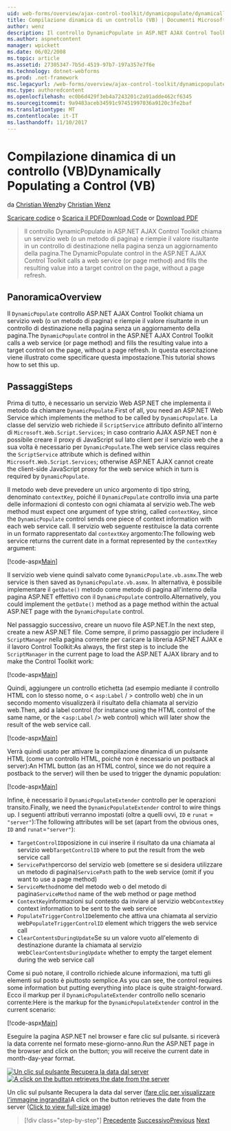 ```yaml
---
uid: web-forms/overview/ajax-control-toolkit/dynamicpopulate/dynamically-populating-a-control-vb
title: Compilazione dinamica di un controllo (VB) | Documenti Microsoft
author: wenz
description: Il controllo DynamicPopulate in ASP.NET AJAX Control Toolkit chiama un servizio web (o un metodo di pagina) e inserisce il valore risultante in un controllo di destinazione t...
ms.author: aspnetcontent
manager: wpickett
ms.date: 06/02/2008
ms.topic: article
ms.assetid: 27305347-7b5d-4519-97b7-197a357e7f6e
ms.technology: dotnet-webforms
ms.prod: .net-framework
msc.legacyurl: /web-forms/overview/ajax-control-toolkit/dynamicpopulate/dynamically-populating-a-control-vb
msc.type: authoredcontent
ms.openlocfilehash: ec0b6d429f3eb4a7243201c2a91adde462cf6345
ms.sourcegitcommit: 9a9483aceb34591c97451997036a9120c3fe2baf
ms.translationtype: MT
ms.contentlocale: it-IT
ms.lasthandoff: 11/10/2017
---
```

<a name="dynamically-populating-a-control-vb"></a><span data-ttu-id="3adcd-103">Compilazione dinamica di un controllo (VB)</span><span class="sxs-lookup"><span data-stu-id="3adcd-103">Dynamically Populating a Control (VB)</span></span>
====================
<span data-ttu-id="3adcd-104">da [Christian Wenz](https://github.com/wenz)</span><span class="sxs-lookup"><span data-stu-id="3adcd-104">by [Christian Wenz](https://github.com/wenz)</span></span>

<span data-ttu-id="3adcd-105">[Scaricare codice](http://download.microsoft.com/download/d/8/f/d8f2f6f9-1b7c-46ad-9252-e1fc81bdea3e/dynamicpopulate0.vb.zip) o [Scarica il PDF](http://download.microsoft.com/download/b/6/a/b6ae89ee-df69-4c87-9bfb-ad1eb2b23373/dynamicpopulate0VB.pdf)</span><span class="sxs-lookup"><span data-stu-id="3adcd-105">[Download Code](http://download.microsoft.com/download/d/8/f/d8f2f6f9-1b7c-46ad-9252-e1fc81bdea3e/dynamicpopulate0.vb.zip) or [Download PDF](http://download.microsoft.com/download/b/6/a/b6ae89ee-df69-4c87-9bfb-ad1eb2b23373/dynamicpopulate0VB.pdf)</span></span>

> <span data-ttu-id="3adcd-106">Il controllo DynamicPopulate in ASP.NET AJAX Control Toolkit chiama un servizio web (o un metodo di pagina) e riempie il valore risultante in un controllo di destinazione nella pagina senza un aggiornamento della pagina.</span><span class="sxs-lookup"><span data-stu-id="3adcd-106">The DynamicPopulate control in the ASP.NET AJAX Control Toolkit calls a web service (or page method) and fills the resulting value into a target control on the page, without a page refresh.</span></span>


## <a name="overview"></a><span data-ttu-id="3adcd-107">Panoramica</span><span class="sxs-lookup"><span data-stu-id="3adcd-107">Overview</span></span>

<span data-ttu-id="3adcd-108">Il `DynamicPopulate` controllo ASP.NET AJAX Control Toolkit chiama un servizio web (o un metodo di pagina) e riempie il valore risultante in un controllo di destinazione nella pagina senza un aggiornamento della pagina.</span><span class="sxs-lookup"><span data-stu-id="3adcd-108">The `DynamicPopulate` control in the ASP.NET AJAX Control Toolkit calls a web service (or page method) and fills the resulting value into a target control on the page, without a page refresh.</span></span> <span data-ttu-id="3adcd-109">In questa esercitazione viene illustrato come specificare questa impostazione.</span><span class="sxs-lookup"><span data-stu-id="3adcd-109">This tutorial shows how to set this up.</span></span>

## <a name="steps"></a><span data-ttu-id="3adcd-110">Passaggi</span><span class="sxs-lookup"><span data-stu-id="3adcd-110">Steps</span></span>

<span data-ttu-id="3adcd-111">Prima di tutto, è necessario un servizio Web ASP.NET che implementa il metodo da chiamare `DynamicPopulate`.</span><span class="sxs-lookup"><span data-stu-id="3adcd-111">First of all, you need an ASP.NET Web Service which implements the method to be called by `DynamicPopulate`.</span></span> <span data-ttu-id="3adcd-112">La classe del servizio web richiede il `ScriptService` attributo definito all'interno di `Microsoft.Web.Script.Services`; in caso contrario AJAX ASP.NET non è possibile creare il proxy di JavaScript sul lato client per il servizio web che a sua volta è necessario per `DynamicPopulate`.</span><span class="sxs-lookup"><span data-stu-id="3adcd-112">The web service class requires the `ScriptService` attribute which is defined within `Microsoft.Web.Script.Services`; otherwise ASP.NET AJAX cannot create the client-side JavaScript proxy for the web service which in turn is required by `DynamicPopulate`.</span></span>

<span data-ttu-id="3adcd-113">Il metodo web deve prevedere un unico argomento di tipo string, denominato `contextKey`, poiché il `DynamicPopulate` controllo invia una parte delle informazioni di contesto con ogni chiamata al servizio web.</span><span class="sxs-lookup"><span data-stu-id="3adcd-113">The web method must expect one argument of type string, called `contextKey`, since the `DynamicPopulate` control sends one piece of context information with each web service call.</span></span> <span data-ttu-id="3adcd-114">Il servizio web seguente restituisce la data corrente in un formato rappresentato dal `contextKey` argomento:</span><span class="sxs-lookup"><span data-stu-id="3adcd-114">The following web service returns the current date in a format represented by the `contextKey` argument:</span></span>

[!code-aspx[Main](dynamically-populating-a-control-vb/samples/sample1.aspx)]

<span data-ttu-id="3adcd-115">Il servizio web viene quindi salvato come `DynamicPopulate.vb.asmx`.</span><span class="sxs-lookup"><span data-stu-id="3adcd-115">The web service is then saved as `DynamicPopulate.vb.asmx`.</span></span> <span data-ttu-id="3adcd-116">In alternativa, è possibile implementare il `getDate()` metodo come metodo di pagina all'interno della pagina ASP.NET effettivo con il `DynamicPopulate` controllo.</span><span class="sxs-lookup"><span data-stu-id="3adcd-116">Alternatively, you could implement the `getDate()` method as a page method within the actual ASP.NET page with the `DynamicPopulate` control.</span></span>

<span data-ttu-id="3adcd-117">Nel passaggio successivo, creare un nuovo file ASP.NET.</span><span class="sxs-lookup"><span data-stu-id="3adcd-117">In the next step, create a new ASP.NET file.</span></span> <span data-ttu-id="3adcd-118">Come sempre, il primo passaggio per includere il `ScriptManager` nella pagina corrente per caricare la libreria ASP.NET AJAX e il lavoro Control Toolkit:</span><span class="sxs-lookup"><span data-stu-id="3adcd-118">As always, the first step is to include the `ScriptManager` in the current page to load the ASP.NET AJAX library and to make the Control Toolkit work:</span></span>

[!code-aspx[Main](dynamically-populating-a-control-vb/samples/sample2.aspx)]

<span data-ttu-id="3adcd-119">Quindi, aggiungere un controllo etichetta (ad esempio mediante il controllo HTML con lo stesso nome, o &lt; `asp:Label`  / &gt; controllo web) che in un secondo momento visualizzerà il risultato della chiamata al servizio web.</span><span class="sxs-lookup"><span data-stu-id="3adcd-119">Then, add a label control (for instance using the HTML control of the same name, or the &lt;`asp:Label` /&gt; web control) which will later show the result of the web service call.</span></span>

[!code-aspx[Main](dynamically-populating-a-control-vb/samples/sample3.aspx)]

<span data-ttu-id="3adcd-120">Verrà quindi usato per attivare la compilazione dinamica di un pulsante HTML (come un controllo HTML, poiché non è necessario un postback al server):</span><span class="sxs-lookup"><span data-stu-id="3adcd-120">An HTML button (as an HTML control, since we do not require a postback to the server) will then be used to trigger the dynamic population:</span></span>

[!code-aspx[Main](dynamically-populating-a-control-vb/samples/sample4.aspx)]

<span data-ttu-id="3adcd-121">Infine, è necessario il `DynamicPopulateExtender` controllo per le operazioni transito.</span><span class="sxs-lookup"><span data-stu-id="3adcd-121">Finally, we need the `DynamicPopulateExtender` control to wire things up.</span></span> <span data-ttu-id="3adcd-122">I seguenti attributi verranno impostati (oltre a quelli ovvi, `ID` e `runat` = `"server"`):</span><span class="sxs-lookup"><span data-stu-id="3adcd-122">The following attributes will be set (apart from the obvious ones, `ID` and `runat`=`"server"`):</span></span>

- <span data-ttu-id="3adcd-123">`TargetControlID`posizione in cui inserire il risultato da una chiamata al servizio web</span><span class="sxs-lookup"><span data-stu-id="3adcd-123">`TargetControlID` where to put the result from the web service call</span></span>
- <span data-ttu-id="3adcd-124">`ServicePath`percorso del servizio web (omettere se si desidera utilizzare un metodo di pagina)</span><span class="sxs-lookup"><span data-stu-id="3adcd-124">`ServicePath` path to the web service (omit if you want to use a page method)</span></span>
- <span data-ttu-id="3adcd-125">`ServiceMethod`nome del metodo web o del metodo di pagina</span><span class="sxs-lookup"><span data-stu-id="3adcd-125">`ServiceMethod` name of the web method or page method</span></span>
- <span data-ttu-id="3adcd-126">`ContextKey`informazioni sul contesto da inviare al servizio web</span><span class="sxs-lookup"><span data-stu-id="3adcd-126">`ContextKey` context information to be sent to the web service</span></span>
- <span data-ttu-id="3adcd-127">`PopulateTriggerControlID`elemento che attiva una chiamata al servizio web</span><span class="sxs-lookup"><span data-stu-id="3adcd-127">`PopulateTriggerControlID` element which triggers the web service call</span></span>
- <span data-ttu-id="3adcd-128">`ClearContentsDuringUpdate`Se su un valore vuoto all'elemento di destinazione durante la chiamata al servizio web</span><span class="sxs-lookup"><span data-stu-id="3adcd-128">`ClearContentsDuringUpdate` whether to empty the target element during the web service call</span></span>

<span data-ttu-id="3adcd-129">Come si può notare, il controllo richiede alcune informazioni, ma tutti gli elementi sul posto è piuttosto semplice.</span><span class="sxs-lookup"><span data-stu-id="3adcd-129">As you can see, the control requires some information but putting everything into place is quite straight-forward.</span></span> <span data-ttu-id="3adcd-130">Ecco il markup per il `DynamicPopulateExtender` controllo nello scenario corrente:</span><span class="sxs-lookup"><span data-stu-id="3adcd-130">Here is the markup for the `DynamicPopulateExtender` control in the current scenario:</span></span>

[!code-aspx[Main](dynamically-populating-a-control-vb/samples/sample5.aspx)]

<span data-ttu-id="3adcd-131">Eseguire la pagina ASP.NET nel browser e fare clic sul pulsante. si riceverà la data corrente nel formato mese-giorno-anno.</span><span class="sxs-lookup"><span data-stu-id="3adcd-131">Run the ASP.NET page in the browser and click on the button; you will receive the current date in month-day-year format.</span></span>


<span data-ttu-id="3adcd-132">[![Un clic sul pulsante Recupera la data dal server](dynamically-populating-a-control-vb/_static/image2.png)](dynamically-populating-a-control-vb/_static/image1.png)</span><span class="sxs-lookup"><span data-stu-id="3adcd-132">[![A click on the button retrieves the date from the server](dynamically-populating-a-control-vb/_static/image2.png)](dynamically-populating-a-control-vb/_static/image1.png)</span></span>

<span data-ttu-id="3adcd-133">Un clic sul pulsante Recupera la data dal server ([fare clic per visualizzare l'immagine ingrandita](dynamically-populating-a-control-vb/_static/image3.png))</span><span class="sxs-lookup"><span data-stu-id="3adcd-133">A click on the button retrieves the date from the server ([Click to view full-size image](dynamically-populating-a-control-vb/_static/image3.png))</span></span>

>[!div class="step-by-step"]
<span data-ttu-id="3adcd-134">[Precedente](using-dynamicpopulate-with-a-user-control-and-javascript-cs.md)
[Successivo](dynamically-populating-a-control-using-javascript-code-vb.md)</span><span class="sxs-lookup"><span data-stu-id="3adcd-134">[Previous](using-dynamicpopulate-with-a-user-control-and-javascript-cs.md)
[Next](dynamically-populating-a-control-using-javascript-code-vb.md)</span></span>
